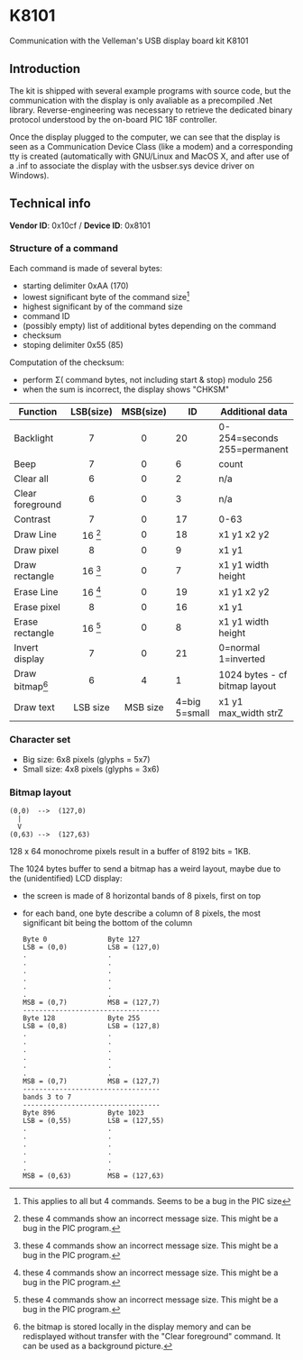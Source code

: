 ﻿# K8101
Communication with the Velleman's USB display board kit K8101

## Introduction ##

The kit is shipped with several example programs with source code, but the communication with the display is only avaliable as a precompiled .Net library. Reverse-engineering was necessary to retrieve the dedicated binary protocol understood by the on-board PIC 18F controller.

Once the display plugged to the computer, we can see that the display is seen as a Communication Device Class (like a modem) and a corresponding tty is created (automatically with GNU/Linux and MacOS X, and after use of a .inf to associate the display with the usbser.sys device driver on Windows).

## Technical info ##

**Vendor ID**: 0x10cf / **Device ID**: 0x8101

### Structure of a command ###

Each command is made of several bytes:
  * starting delimiter 0xAA (170)
  * lowest significant byte of the command size[^1]
  * highest significant by of the command size
  * command ID
  * (possibly empty) list of additional bytes depending on the command
  * checksum
  * stoping delimiter 0x55 (85)

[^1]: This applies to all but 4 commands. Seems to be a bug in the PIC size

Computation of the checksum: 
  * perform Σ( command bytes, not including start & stop) modulo 256
  * when the sum is incorrect, the display shows "CHKSM"

| Function         | LSB(size) | MSB(size) | ID     | Additional data             |
|------------------|:---------:|:---------:|--------|-----------------------------|
| Backlight        | 7         | 0         | 20     | 0-254=seconds 255=permanent |
| Beep             | 7         | 0         | 6      | count                       |
| Clear all        | 6         | 0         | 2      | n/a                         |
| Clear foreground | 6         | 0         | 3      | n/a                         |
| Contrast         | 7         | 0         | 17     | 0-63                        |
| Draw Line        | 16 [^2]   | 0         | 18     | x1 y1 x2 y2                 |
| Draw pixel       | 8         | 0         | 9      | x1 y1                       |
| Draw rectangle   | 16 [^2]   | 0         | 7      | x1 y1 width height          |
| Erase Line       | 16 [^2]   | 0         | 19     | x1 y1 x2 y2                 |
| Erase pixel      | 8         | 0         | 16     | x1 y1                       |
| Erase rectangle  | 16 [^2]   | 0         | 8      | x1 y1 width height          |
| Invert display   | 7         | 0         | 21     | 0=normal 1=inverted         |
| Draw bitmap[^3]  | 6         | 4         | 1      | 1024 bytes - cf bitmap layout |
| Draw text        | LSB size  | MSB size  | 4=big 5=small      | x1 y1 max_width strZ |

[^2]: these 4 commands show an incorrect message size. This might be a bug in the PIC program.

[^3]: the bitmap is stored locally in the display memory and can be redisplayed without transfer with the "Clear foreground" command. It can be used as a background picture.

### Character set ###

  * Big size: 6x8 pixels (glyphs = 5x7)
  * Small size: 4x8 pixels (glyphs = 3x6)
  
### Bitmap layout ###

    (0,0)  -->  (127,0)
      |
      V
    (0,63) -->  (127,63)

128 x 64 monochrome pixels result in a buffer of 8192 bits = 1KB.

The 1024 bytes buffer to send a bitmap has a weird layout, maybe due to the (unidentified) LCD display:
  * the screen is made of 8 horizontal bands of 8 pixels, first on top
  * for each band, one byte describe a column of 8 pixels, the most significant bit being the bottom of the column

        Byte 0               Byte 127
        LSB = (0,0)          LSB = (127,0)
        .                    .
        .                    .
        .                    .
        .                    .
        .                    .
        .                    .
        MSB = (0,7)          MSB = (127,7)
        ----------------------------------
        Byte 128             Byte 255
        LSB = (0,8)          LSB = (127,8)
        .                    .
        .                    .
        .                    .
        .                    .
        .                    .
        .                    .
        MSB = (0,7)          MSB = (127,7)
        ----------------------------------
        bands 3 to 7
        ----------------------------------
        Byte 896             Byte 1023
        LSB = (0,55)         LSB = (127,55)
        .                    .
        .                    .
        .                    .
        .                    .
        .                    .
        .                    .
        MSB = (0,63)         MSB = (127,63)
        
